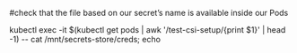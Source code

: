  #check that the file based on our secret’s name is available inside our Pods

kubectl exec -it $(kubectl get pods | awk '/test-csi-setup/{print $1}' | head -1) -- cat /mnt/secrets-store/creds; echo